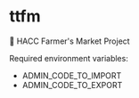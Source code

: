 # ttfm
:pineapple: HACC Farmer's Market Project


Required environment variables:
* ADMIN_CODE_TO_IMPORT
* ADMIN_CODE_TO_EXPORT
